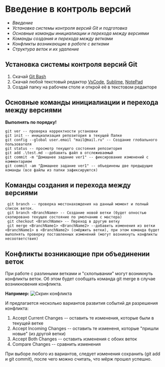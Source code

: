 # **Введение в контроль версий**

* *Введение*
* *Установка системы контроля версий Git и подготовка*
* *Основные команды инициалиации и перехода между версиями*
* *Команды создания и перехода между ветками*
* *Конфликты возникающие в работе с ветками*
* *Структура веток и их удаление*



## Установка системы контроля версий Git

1. Скачай [Git Bash](https://git-scm.com/download/win)
2. Скачай любой текстовый редактор [VsCode](), [Sublime](https://www.sublimetext.com/3), [NotePad](https://notepad-plus-plus.org/) 
3. Создай папку на рабочем столе и открой её в текстовом редакторе

## Основные команды инициалиации и перехода между версиями
**Выполнять по порядку!**

 ```
 git ver -- проверка корректности установки
 git init -- инициализация репозитория в текущей Папке
 git config --global user.email "mail@mail.ru" -- Создание глобального пользователя 
 git status -- просмотр текущего состояния репозитория
 git add .\test.md --добавить файл в отслеживаемый
 git commit -m "Домашнее задание ver1" -- фиксирование изменений с комментарием
 git commit -am "Домашнее задание ver1" -- объединены две предыдущие команды (все файлы из папки зафиксируются)
 ```

## Команды создания и перехода между версиями
```
 git branch -- проверка местонахождения на данный момент и полный список веток.
 git branch <BranchName> -- Создание новой ветки (будет олностью скопировано текущее состояние по умолчанию с мастера)
 git checkout <BranchName> -- Переход в другую ветку 
 git merge <BranchName1> <BranchName2> --добавить изменения из ветки <BranchName1> в <BranchName2> (смёржить ветки), при этом команда будет выполнять проверку поставленных изменений (могут возникнуть конфликты несоответствия)
 ```

 ## Конфликты возникающие при объединении веток
При работе с разлиными ветками и "схлопывании" могут возникнуть конфликты веток. Об этом будет сообщать команда git merge в случае возникновения конфликта.

**Например:**
![Скрин конфликта](Conflict.png)

И предлагается несколько вариантов развития событий дя разрешения конфликта:

1. Accept Current Changes -- оставить те изменения, которые были в текущей ветке
2. Accept Incoming Changes -- оставить те измененя, которые "пришли новые" (из другой ветки)
3. Accept Both Changes -- оставить изменения с обоих веток
4. Compare Changes -- сравнить изменения

При выборе любого из вариантов, следует изменения сохранить (git add и git commit), после чего можно считать, что мёрж прошел успешно.
